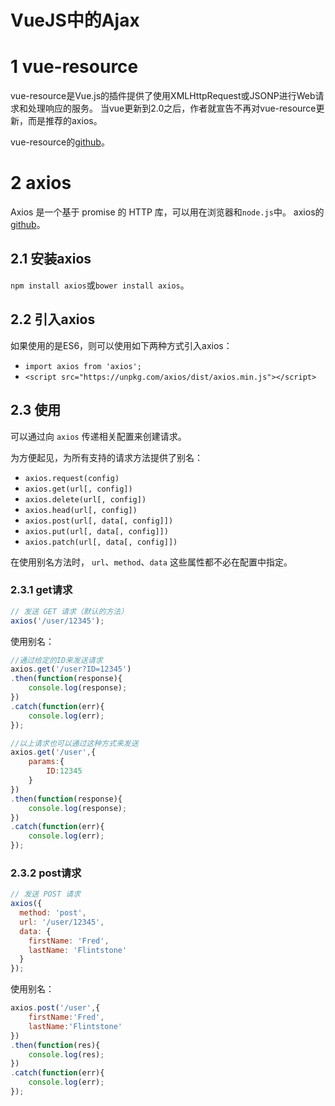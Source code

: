 # VueJS中的Ajax

# 1 vue-resource

vue-resource是Vue.js的插件提供了使用XMLHttpRequest或JSONP进行Web请求和处理响应的服务。 当vue更新到2.0之后，作者就宣告不再对vue-resource更新，而是推荐的axios。

vue-resource的[github](https://github.com/pagekit/vue-resource)。

# 2 axios

Axios 是一个基于 promise 的 HTTP 库，可以用在浏览器和`node.js`中。
axios的[github](https://github.com/axios/axios)。

## 2.1 安装axios

`npm install axios`或`bower install axios`。

## 2.2 引入axios

如果使用的是ES6，则可以使用如下两种方式引入axios：

- `import axios from 'axios';`
- `<script src="https://unpkg.com/axios/dist/axios.min.js"></script>`

## 2.3 使用

可以通过向 `axios` 传递相关配置来创建请求。

为方便起见，为所有支持的请求方法提供了别名：

- `axios.request(config)`
- `axios.get(url[, config])`
- `axios.delete(url[, config])`
- `axios.head(url[, config])`
- `axios.post(url[, data[, config]])`
- `axios.put(url[, data[, config]])`
- `axios.patch(url[, data[, config]])`

在使用别名方法时， `url`、`method`、`data` 这些属性都不必在配置中指定。

### 2.3.1 get请求

```javascript
// 发送 GET 请求（默认的方法）
axios('/user/12345');
```

使用别名：

```js
//通过给定的ID来发送请求
axios.get('/user?ID=12345')
.then(function(response){
	console.log(response);
})
.catch(function(err){
	console.log(err);
});

//以上请求也可以通过这种方式来发送
axios.get('/user',{
    params:{
    	ID:12345
    }
})
.then(function(response){
	console.log(response);
})
.catch(function(err){
	console.log(err);
});
```

### 2.3.2 post请求

```javascript
// 发送 POST 请求
axios({
  method: 'post',
  url: '/user/12345',
  data: {
    firstName: 'Fred',
    lastName: 'Flintstone'
  }
});
```

使用别名：

```javascript
axios.post('/user',{
    firstName:'Fred',
    lastName:'Flintstone'
})
.then(function(res){
	console.log(res);
})
.catch(function(err){
	console.log(err);
});
```

